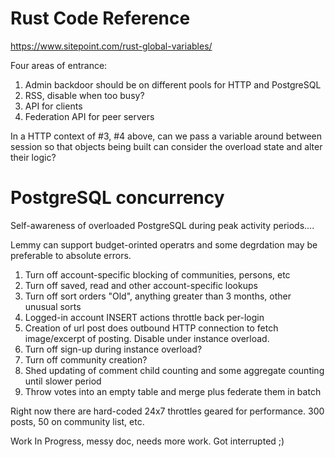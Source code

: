 # Rust Code Reference

https://www.sitepoint.com/rust-global-variables/

Four areas of entrance:

1. Admin backdoor should be on different pools for HTTP and PostgreSQL
2. RSS, disable when too busy?
3. API for clients
4. Federation API for peer servers

In a HTTP context of #3, #4 above, can we pass a variable around between session so that objects being built can consider the overload state and alter their logic?


# PostgreSQL concurrency

Self-awareness of overloaded PostgreSQL during peak activity periods....

Lemmy can support budget-orinted operatrs and some degrdation may be preferable to absolute errors.

1. Turn off account-specific blocking of communities, persons, etc
2. Turn off saved, read and other account-specific lookups
3. Turn off sort orders "Old", anything greater than 3 months, other unusual sorts
4. Logged-in account INSERT actions throttle back per-login
5. Creation of url post does outbound HTTP connection to fetch image/excerpt of posting. Disable under instance overload.
6. Turn off sign-up during instance overload?
7. Turn off community creation?
8. Shed updating of comment child counting and some aggregate counting until slower period
9. Throw votes into an empty table and merge plus federate them in batch

Right now there are hard-coded 24x7 throttles geared for performance. 300 posts, 50 on community list, etc.

Work In Progress, messy doc, needs more work. Got interrupted ;)
